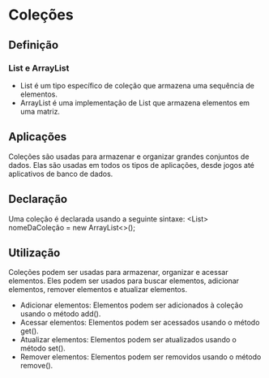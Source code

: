 
# Coleções

## Definição
### List e ArrayList

  - List é um tipo específico de coleção que armazena uma sequência de elementos.
  - ArrayList é uma implementação de List que armazena elementos em uma matriz.

## Aplicações
  Coleções são usadas para armazenar e organizar grandes conjuntos de dados. Elas são usadas em todos os tipos de aplicações, desde jogos até aplicativos de banco de dados.
  
## Declaração
  Uma coleção é declarada usando a seguinte sintaxe:
  <List<tipo de elemento>> nomeDaColeção = new ArrayList<>();
  
 ## Utilização
  Coleções podem ser usadas para armazenar, organizar e acessar elementos. Eles podem ser usados para buscar elementos, adicionar elementos, remover elementos e atualizar elementos.

  - Adicionar elementos: Elementos podem ser adicionados à coleção usando o método add().
  - Acessar elementos: Elementos podem ser acessados usando o método get().
  - Atualizar elementos: Elementos podem ser atualizados usando o método set().
  - Remover elementos: Elementos podem ser removidos usando o método remove().

